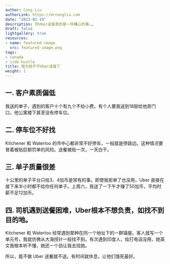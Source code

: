 ```yaml
---
author: Cong Liu
authorLink: https://mrcongliu.com
date: "2023-02-19"
description: 开Uber送餐真的是一件糟心的事……
draft: false
lightgallery: true
resources:
- name: featured-image
  src: featured-image.png
tags:
- canada
- side-hustle
title: 我为啥不干Uber送餐了
weight: 1
---
```


## 一. 客户素质偏低

我送的单子，遇到的客户十个有九个不给小费。有个人要我送到18层给他房门口，他公寓楼下甚至没有停车位。

## 二. 停车位不好找

Kitchener 和 Waterloo 的市中心都非常不好停车，一般就是停路边。这种情况要冒着被贴巨额罚单的风险。送餐被贴一次，一天白干。

## 三. 单子质量很差

十公里的单子平台只给3、4加币是常有的事。即使我拒单了也没用，Uber 直接在接下来半小时都不给你任何单子。上周六，我送了一下午才赚了50加币，平均时薪不足12加币。

## 四. 司机遇到送餐困难，Uber根本不想负责，如找不到目的地。

Kitchener 和 Waterloo 经常遇到那种在同一个地址下的一群镇屋。客人就写一个单元号，我就仿佛从大海捞针一般找不到。有次遇到印度人，给打电话没用，她英文我根本听不懂，她还一个劲让我去找她。

所以，能不做 Uber 送餐就不送。有时间就休息，让他们饿死最好。
